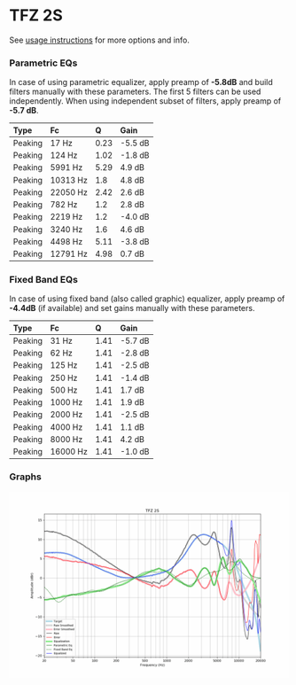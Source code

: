 # TFZ 2S
See [usage instructions](https://github.com/jaakkopasanen/AutoEq#usage) for more options and info.

### Parametric EQs
In case of using parametric equalizer, apply preamp of **-5.8dB** and build filters manually
with these parameters. The first 5 filters can be used independently.
When using independent subset of filters, apply preamp of **-5.7 dB**.

| Type    | Fc       |    Q | Gain    |
|:--------|:---------|:-----|:--------|
| Peaking | 17 Hz    | 0.23 | -5.5 dB |
| Peaking | 124 Hz   | 1.02 | -1.8 dB |
| Peaking | 5991 Hz  | 5.29 | 4.9 dB  |
| Peaking | 10313 Hz | 1.8  | 4.8 dB  |
| Peaking | 22050 Hz | 2.42 | 2.6 dB  |
| Peaking | 782 Hz   | 1.2  | 2.8 dB  |
| Peaking | 2219 Hz  | 1.2  | -4.0 dB |
| Peaking | 3240 Hz  | 1.6  | 4.6 dB  |
| Peaking | 4498 Hz  | 5.11 | -3.8 dB |
| Peaking | 12791 Hz | 4.98 | 0.7 dB  |

### Fixed Band EQs
In case of using fixed band (also called graphic) equalizer, apply preamp of **-4.4dB**
(if available) and set gains manually with these parameters.

| Type    | Fc       |    Q | Gain    |
|:--------|:---------|:-----|:--------|
| Peaking | 31 Hz    | 1.41 | -5.7 dB |
| Peaking | 62 Hz    | 1.41 | -2.8 dB |
| Peaking | 125 Hz   | 1.41 | -2.5 dB |
| Peaking | 250 Hz   | 1.41 | -1.4 dB |
| Peaking | 500 Hz   | 1.41 | 1.7 dB  |
| Peaking | 1000 Hz  | 1.41 | 1.9 dB  |
| Peaking | 2000 Hz  | 1.41 | -2.5 dB |
| Peaking | 4000 Hz  | 1.41 | 1.1 dB  |
| Peaking | 8000 Hz  | 1.41 | 4.2 dB  |
| Peaking | 16000 Hz | 1.41 | -1.0 dB |

### Graphs
![](./TFZ%202S.png)